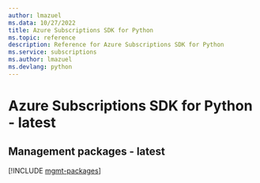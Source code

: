```yaml
---
author: lmazuel
ms.data: 10/27/2022
title: Azure Subscriptions SDK for Python
ms.topic: reference
description: Reference for Azure Subscriptions SDK for Python
ms.service: subscriptions
ms.author: lmazuel
ms.devlang: python
---
```

# Azure Subscriptions SDK for Python - latest

## Management packages - latest
[!INCLUDE [mgmt-packages](subscriptions-mgmt-index.md)]